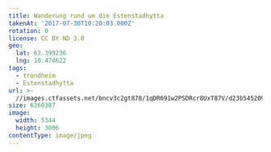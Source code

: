 ```yaml
---
title: Wanderung rund um die Estenstadhytta
takenAt: '2017-07-30T10:20:03.000Z'
rotation: 0
license: CC BY-ND 3.0
geo:
  lat: 63.399236
  lng: 10.474622
tags:
  - trondheim
  - Estenstadhytta
url: >-
  //images.ctfassets.net/bncv3c2gt878/1qDR691w2PSDRcr8UxT87V/d23b545209b008fece49a3092652b345/wanderung-rund-um-die-estenstadhytta_35432648954_o
size: 6260387
image:
  width: 5344
  height: 3006
contentType: image/jpeg
---
```


